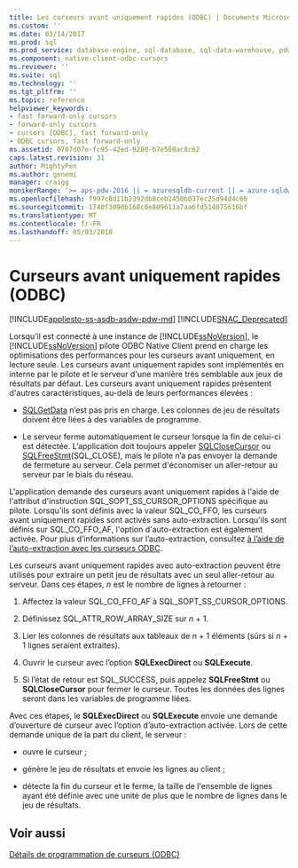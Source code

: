 ```yaml
---
title: Les curseurs avant uniquement rapides (ODBC) | Documents Microsoft
ms.custom: ''
ms.date: 03/14/2017
ms.prod: sql
ms.prod_service: database-engine, sql-database, sql-data-warehouse, pdw
ms.component: native-client-odbc-cursors
ms.reviewer: ''
ms.suite: sql
ms.technology: ''
ms.tgt_pltfrm: ''
ms.topic: reference
helpviewer_keywords:
- fast forward-only cursors
- forward-only cursors
- cursors [ODBC], fast forward-only
- ODBC cursors, fast forward-only
ms.assetid: 0707d07e-fc95-42ed-9280-b7e508ac8c62
caps.latest.revision: 31
author: MightyPen
ms.author: genemi
manager: craigg
monikerRange: '>= aps-pdw-2016 || = azuresqldb-current || = azure-sqldw-latest || >= sql-server-2016 || = sqlallproducts-allversions'
ms.openlocfilehash: f997c8d11b2392db8ceb2450b037ec25d94d4c60
ms.sourcegitcommit: 1740f3090b168c0e809611a7aa6fd514075616bf
ms.translationtype: MT
ms.contentlocale: fr-FR
ms.lasthandoff: 05/03/2018
---
```

# <a name="fast-forward-only-cursors-odbc"></a>Curseurs avant uniquement rapides (ODBC)
[!INCLUDE[appliesto-ss-asdb-asdw-pdw-md](../../../includes/appliesto-ss-asdb-asdw-pdw-md.md)]
[!INCLUDE[SNAC_Deprecated](../../../includes/snac-deprecated.md)]

  Lorsqu’il est connecté à une instance de [!INCLUDE[ssNoVersion](../../../includes/ssnoversion-md.md)], le [!INCLUDE[ssNoVersion](../../../includes/ssnoversion-md.md)] pilote ODBC Native Client prend en charge les optimisations des performances pour les curseurs avant uniquement, en lecture seule. Les curseurs avant uniquement rapides sont implémentés en interne par le pilote et le serveur d'une manière très semblable aux jeux de résultats par défaut. Les curseurs avant uniquement rapides présentent d'autres caractéristiques, au-delà de leurs performances élevées :  
  
-   [SQLGetData](../../../relational-databases/native-client-odbc-api/sqlgetdata.md) n’est pas pris en charge. Les colonnes de jeu de résultats doivent être liées à des variables de programme.  
  
-   Le serveur ferme automatiquement le curseur lorsque la fin de celui-ci est détectée. L’application doit toujours appeler [SQLCloseCursor](../../../relational-databases/native-client-odbc-api/sqlclosecursor.md) ou [SQLFreeStmt](../../../relational-databases/native-client-odbc-api/sqlfreestmt.md)(SQL_CLOSE), mais le pilote n’a pas envoyer la demande de fermeture au serveur. Cela permet d'économiser un aller-retour au serveur par le biais du réseau.  
  
 L'application demande des curseurs avant uniquement rapides à l'aide de l'attribut d'instruction SQL_SOPT_SS_CURSOR_OPTIONS spécifique au pilote. Lorsqu'ils sont définis avec la valeur SQL_CO_FFO, les curseurs avant uniquement rapides sont activés sans auto-extraction. Lorsqu'ils sont définis sur SQL_CO_FFO_AF, l'option d'auto-extraction est également activée. Pour plus d’informations sur l’auto-extraction, consultez [à l’aide de l’auto-extraction avec les curseurs ODBC](../../../relational-databases/native-client-odbc-cursors/programming/using-autofetch-with-odbc-cursors.md).  
  
 Les curseurs avant uniquement rapides avec auto-extraction peuvent être utilisés pour extraire un petit jeu de résultats avec un seul aller-retour au serveur. Dans ces étapes, *n* est le nombre de lignes à retourner :  
  
1.  Affectez la valeur SQL_CO_FFO_AF à SQL_SOPT_SS_CURSOR_OPTIONS.  
  
2.  Définissez SQL_ATTR_ROW_ARRAY_SIZE sur *n* + 1.  
  
3.  Lier les colonnes de résultats aux tableaux de *n* + 1 éléments (sûrs si *n* + 1 lignes seraient extraites).  
  
4.  Ouvrir le curseur avec l’option **SQLExecDirect** ou **SQLExecute**.  
  
5.  Si l’état de retour est SQL_SUCCESS, puis appelez **SQLFreeStmt** ou **SQLCloseCursor** pour fermer le curseur. Toutes les données des lignes seront dans les variables de programme liées.  
  
 Avec ces étapes, le **SQLExecDirect** ou **SQLExecute** envoie une demande d’ouverture de curseur avec l’option d’auto-extraction activée. Lors de cette demande unique de la part du client, le serveur :  
  
-   ouvre le curseur ;  
  
-   génère le jeu de résultats et envoie les lignes au client ;  
  
-   détecte la fin du curseur et le ferme, la taille de l'ensemble de lignes ayant été définie avec une unité de plus que le nombre de lignes dans le jeu de résultats.  
  
## <a name="see-also"></a>Voir aussi  
 [Détails de programmation de curseurs &#40;ODBC&#41;](../../../relational-databases/native-client-odbc-cursors/programming/cursor-programming-details-odbc.md)  
  
  

